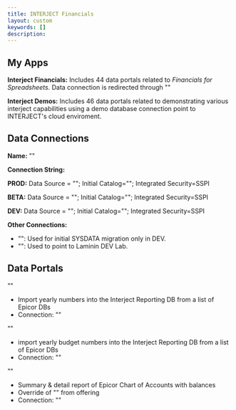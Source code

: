 ```yaml
---
title: INTERJECT Financials
layout: custom
keywords: []
description: 
---
```


## My Apps
**Interject Financials:** Includes 44 data portals related to *Financials for Spreadsheets.* Data connection is redirected through ""

**Interject Demos:**  Includes 46 data portals related to demonstrating various interject capabilities using a demo database connection point to INTERJECT's cloud enviroment.

## Data Connections

**Name:** ""

**Connection String:**

**PROD:** Data Source = ""; Initial Catalog=""; Integrated Security=SSPI

**BETA:** Data Source = ""; Initial Catalog=""; Integrated Security=SSPI 

**DEV:** Data Source = ""; Initial Catalog=""; Integrated Security=SSPI

**Other Connections:** 
- "": Used for initial SYSDATA migration only in DEV.
- "": Used to point to Laminin DEV Lab.

## Data Portals

""
- Import yearly numbers into the Interject Reporting DB from a list of Epicor DBs
- Connection: ""

""
- import yearly budget numbers into the Interject Reporting DB from a list of Epicor DBs
- Connection: ""

""
- Summary & detail report of Epicor Chart of Accounts with balances
- Override of "" from offering
- Connection: ""